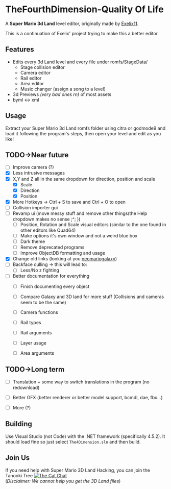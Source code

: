 # TheFourthDimension-Quality Of Life
A **Super Mario 3d Land** level editor, originally made by [Exelix11](https://github.com/exelix11).

This is a continuation of Exelix' project trying to make this a better editor.


## Features
- Edits every 3d Land level and every file under romfs/StageData/
  - Stage collision editor
  - Camera editor
  - Rail editor
  - Area editor
  - Music changer (assign a song to a level)
- 3d Previews *(very bad ones rn)* of most assets
- byml <-> xml 


## Usage
Extract your Super Mario 3d Land romfs folder using citra or godmode9 and load it following the program's steps, then open your level and edit as you like!


## TODO->Near future
- [ ] Improve camera (?)
- [x] Less intrusive messages
- [x] X,Y and Z all in the same dropdown for direction, position and scale
  - [x] Scale
  - [x] Direction
  - [X] Position
- [x] More Hotkeys -> Ctrl + S to save and Ctrl + O to open
- [ ] Collision importer gui
- [ ] Revamp ui (move messy stuff and remove other things(the Help dropdown makes no sense ;^; ))
  - [ ] Position, Rotation and Scale visual editors (similar to the one found in other editors like Quad64)
  - [ ] Make options it's own window and not a weird blue box
  - [ ] Dark theme
  - [ ] Remove deprecated programs
  - [ ] Improve ObjectDB formatting and usage 
- [x] Change old links (looking at you [neomariogalaxy](http://neomariogalaxy.bplaced.net/objectdb/3dl_download.php))
- [ ] Backface culling -> this will lead to:
  - [ ] Less/No z fighting
- [ ] Better documentation for everything
  - [ ] Finish documenting every object
  - [ ] Compare Galaxy and 3D land for more stuff (Collisions and cameras seem to be the same)
  - [ ] Camera functions
  - [ ] Rail types
  - [ ] Rail arguments
  - [ ] Layer usage
  - [ ] Area arguments


## TODO->Long term
- [ ] Translation + some way to switch translations in the program (no redownload)
- [ ] Better GFX (better renderer or better model support, bcmdl, dae, fbx...)
- [ ] More (?)


## Building

Use Visual Studio (not Code) with the .NET framework (specifically 4.5.2).
It should load fine so just select `The4Dimension.sln` and then build.


## Join Us
If you need help with Super Mario 3D Land Hacking, you can join the Tanooki Tree  <a href="https://discord.gg/CXJgeUk"><img src="https://img.shields.io/discord/308323056592486420.svg?color=7289da&logo=discord&logoColor=white" alt="The Cat Chat" /></a> <br/>(*Disclaimer: We cannot help you get the 3D Land files*)

